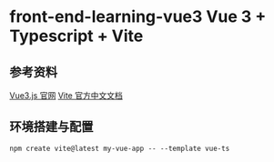 # front-end-learning-vue3 Vue 3 + Typescript + Vite 

## 参考资料

[Vue3.js 官网](https://vuejs.org/)
[Vite 官方中文文档](https://cn.vitejs.dev/guide/)

## 环境搭建与配置

```
npm create vite@latest my-vue-app -- --template vue-ts
```
